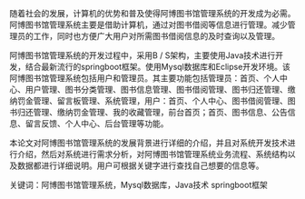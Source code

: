 随着社会的发展，计算机的优势和普及使得阿博图书馆管理系统的开发成为必需。阿博图书馆管理系统主要是借助计算机，通过对图书借阅等信息进行管理。减少管理员的工作，同时也方便广大用户对所需图书借阅信息的及时查询以及管理。

阿博图书馆管理系统的开发过程中，采用B / S架构，主要使用Java技术进行开发，结合最新流行的springboot框架。使用Mysql数据库和Eclipse开发环境。该阿博图书馆管理系统包括用户和管理员。其主要功能包括管理员：首页、个人中心、用户管理、图书分类管理、图书信息管理、图书借阅管理、图书归还管理、缴纳罚金管理、留言板管理、系统管理，用户：首页、个人中心、图书借阅管理、图书归还管理、缴纳罚金管理、我的收藏管理，前台首页；首页、图书信息、公告信息、留言反馈、个人中心、后台管理等功能。

本论文对阿博图书馆管理系统的发展背景进行详细的介绍，并且对系统开发技术进行介绍，然后对系统进行需求分析，对阿博图书馆管理系统业务流程、系统结构以及数据都进行详细说明。用户可根据关键字进行查找自己想要的信息等。

关键词：阿博图书馆管理系统，Mysql数据库，Java技术 springboot框架
